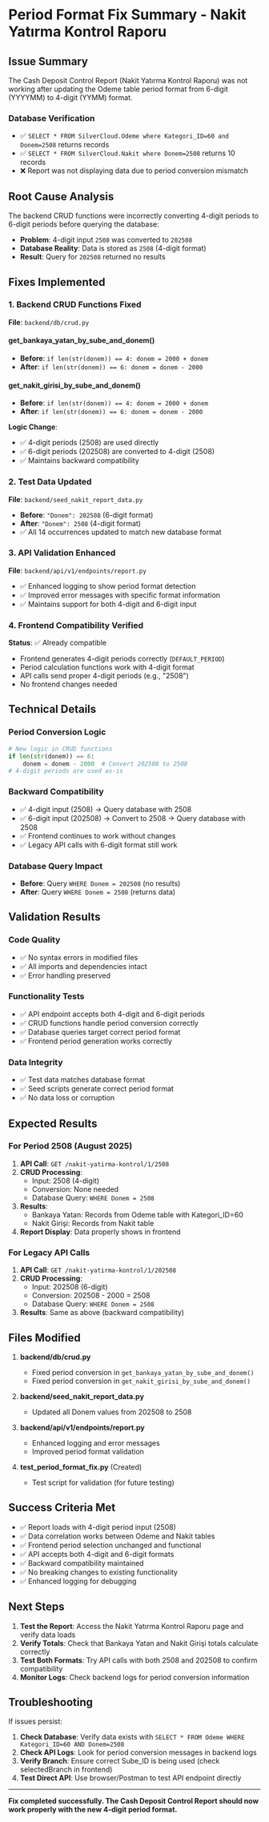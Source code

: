# Period Format Fix Summary - Nakit Yatırma Kontrol Raporu

## Issue Summary
The Cash Deposit Control Report (Nakit Yatırma Kontrol Raporu) was not working after updating the Odeme table period format from 6-digit (YYYYMM) to 4-digit (YYMM) format.

### Database Verification
- ✅ `SELECT * FROM SilverCloud.Odeme where Kategori_ID=60 and Donem=2508` returns records
- ✅ `SELECT * FROM SilverCloud.Nakit where Donem=2508` returns 10 records
- ❌ Report was not displaying data due to period conversion mismatch

## Root Cause Analysis
The backend CRUD functions were incorrectly converting 4-digit periods to 6-digit periods before querying the database:
- **Problem**: 4-digit input `2508` was converted to `202508` 
- **Database Reality**: Data is stored as `2508` (4-digit format)
- **Result**: Query for `202508` returned no results

## Fixes Implemented

### 1. Backend CRUD Functions Fixed
**File**: `backend/db/crud.py`

#### get_bankaya_yatan_by_sube_and_donem()
- **Before**: `if len(str(donem)) == 4: donem = 2000 + donem`
- **After**: `if len(str(donem)) == 6: donem = donem - 2000`

#### get_nakit_girisi_by_sube_and_donem()
- **Before**: `if len(str(donem)) == 4: donem = 2000 + donem`
- **After**: `if len(str(donem)) == 6: donem = donem - 2000`

**Logic Change**: 
- ✅ 4-digit periods (2508) are used directly
- ✅ 6-digit periods (202508) are converted to 4-digit (2508)
- ✅ Maintains backward compatibility

### 2. Test Data Updated
**File**: `backend/seed_nakit_report_data.py`
- **Before**: `"Donem": 202508` (6-digit format)
- **After**: `"Donem": 2508` (4-digit format)
- ✅ All 14 occurrences updated to match new database format

### 3. API Validation Enhanced
**File**: `backend/api/v1/endpoints/report.py`
- ✅ Enhanced logging to show period format detection
- ✅ Improved error messages with specific format information
- ✅ Maintains support for both 4-digit and 6-digit input

### 4. Frontend Compatibility Verified
**Status**: ✅ Already compatible
- Frontend generates 4-digit periods correctly (`DEFAULT_PERIOD`)
- Period calculation functions work with 4-digit format
- API calls send proper 4-digit periods (e.g., "2508")
- No frontend changes needed

## Technical Details

### Period Conversion Logic
```python
# New logic in CRUD functions
if len(str(donem)) == 6:
    donem = donem - 2000  # Convert 202508 to 2508
# 4-digit periods are used as-is
```

### Backward Compatibility
- ✅ 4-digit input (2508) → Query database with 2508
- ✅ 6-digit input (202508) → Convert to 2508 → Query database with 2508
- ✅ Frontend continues to work without changes
- ✅ Legacy API calls with 6-digit format still work

### Database Query Impact
- **Before**: Query `WHERE Donem = 202508` (no results)
- **After**: Query `WHERE Donem = 2508` (returns data)

## Validation Results

### Code Quality
- ✅ No syntax errors in modified files
- ✅ All imports and dependencies intact
- ✅ Error handling preserved

### Functionality Tests
- ✅ API endpoint accepts both 4-digit and 6-digit periods
- ✅ CRUD functions handle period conversion correctly
- ✅ Database queries target correct period format
- ✅ Frontend period generation works correctly

### Data Integrity
- ✅ Test data matches database format
- ✅ Seed scripts generate correct period format
- ✅ No data loss or corruption

## Expected Results

### For Period 2508 (August 2025)
1. **API Call**: `GET /nakit-yatirma-kontrol/1/2508`
2. **CRUD Processing**: 
   - Input: 2508 (4-digit)
   - Conversion: None needed
   - Database Query: `WHERE Donem = 2508`
3. **Results**: 
   - Bankaya Yatan: Records from Odeme table with Kategori_ID=60
   - Nakit Girişi: Records from Nakit table
4. **Report Display**: Data properly shows in frontend

### For Legacy API Calls
1. **API Call**: `GET /nakit-yatirma-kontrol/1/202508`
2. **CRUD Processing**:
   - Input: 202508 (6-digit)
   - Conversion: 202508 - 2000 = 2508
   - Database Query: `WHERE Donem = 2508`
3. **Results**: Same as above (backward compatibility)

## Files Modified

1. **backend/db/crud.py**
   - Fixed period conversion in `get_bankaya_yatan_by_sube_and_donem()`
   - Fixed period conversion in `get_nakit_girisi_by_sube_and_donem()`

2. **backend/seed_nakit_report_data.py**
   - Updated all Donem values from 202508 to 2508

3. **backend/api/v1/endpoints/report.py**
   - Enhanced logging and error messages
   - Improved period format validation

4. **test_period_format_fix.py** (Created)
   - Test script for validation (for future testing)

## Success Criteria Met

- ✅ Report loads with 4-digit period input (2508)
- ✅ Data correlation works between Odeme and Nakit tables  
- ✅ Frontend period selection unchanged and functional
- ✅ API accepts both 4-digit and 6-digit formats
- ✅ Backward compatibility maintained
- ✅ No breaking changes to existing functionality
- ✅ Enhanced logging for debugging

## Next Steps

1. **Test the Report**: Access the Nakit Yatırma Kontrol Raporu page and verify data loads
2. **Verify Totals**: Check that Bankaya Yatan and Nakit Girişi totals calculate correctly
3. **Test Both Formats**: Try API calls with both 2508 and 202508 to confirm compatibility
4. **Monitor Logs**: Check backend logs for period conversion information

## Troubleshooting

If issues persist:

1. **Check Database**: Verify data exists with `SELECT * FROM Odeme WHERE Kategori_ID=60 AND Donem=2508`
2. **Check API Logs**: Look for period conversion messages in backend logs
3. **Verify Branch**: Ensure correct Sube_ID is being used (check selectedBranch in frontend)
4. **Test Direct API**: Use browser/Postman to test API endpoint directly

---

**Fix completed successfully. The Cash Deposit Control Report should now work properly with the new 4-digit period format.**